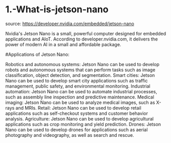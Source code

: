 # 1.-What-is-jetson-nano
source: https://developer.nvidia.com/embedded/jetson-nano

Nvidia's Jetson Nano is a small, powerful computer designed for embedded applications and AIoT. According to developer.nvidia.com, it delivers the power of modern AI in a small and affordable package.

#Applications of Jetson Nano:

Robotics and autonomous systems: Jetson Nano can be used to develop robots and autonomous systems that can perform tasks such as image classification, object detection, and segmentation.
Smart cities: Jetson Nano can be used to develop smart city applications such as traffic management, public safety, and environmental monitoring.
Industrial automation: Jetson Nano can be used to automate industrial processes, such as assembly line inspection and predictive maintenance.
Medical imaging: Jetson Nano can be used to analyze medical images, such as X-rays and MRIs.
Retail: Jetson Nano can be used to develop retail applications such as self-checkout systems and customer behavior analysis.
Agriculture: Jetson Nano can be used to develop agricultural applications such as crop monitoring and yield prediction.
Drones: Jetson Nano can be used to develop drones for applications such as aerial photography and videography, as well as search and rescue.
